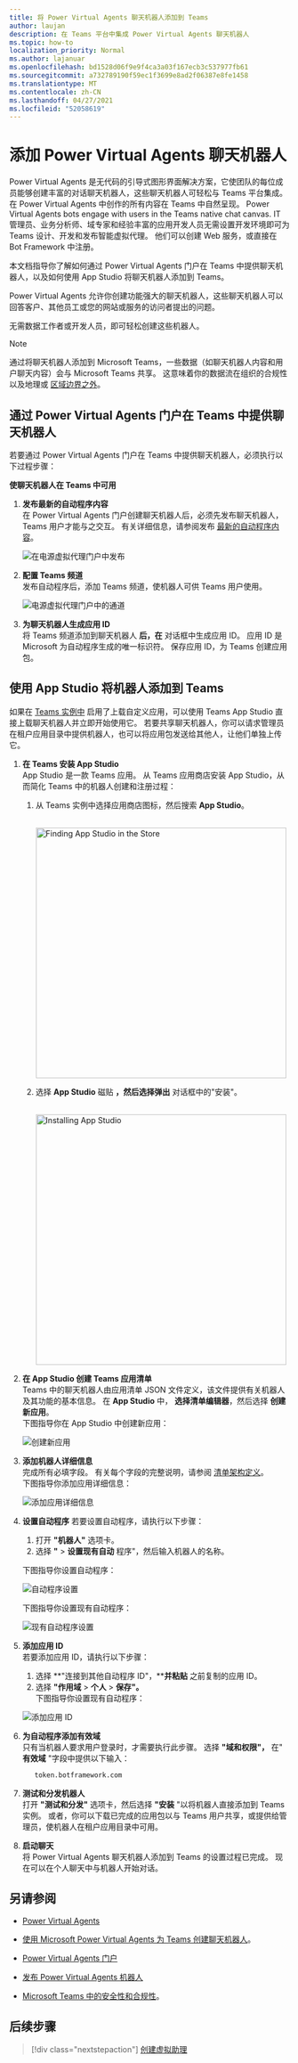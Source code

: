 ```yaml
---
title: 将 Power Virtual Agents 聊天机器人添加到 Teams
author: laujan
description: 在 Teams 平台中集成 Power Virtual Agents 聊天机器人
ms.topic: how-to
localization_priority: Normal
ms.author: lajanuar
ms.openlocfilehash: bd1528d06f9e9f4ca3a03f167ecb3c537977fb61
ms.sourcegitcommit: a732789190f59ec1f3699e8ad2f06387e8fe1458
ms.translationtype: MT
ms.contentlocale: zh-CN
ms.lasthandoff: 04/27/2021
ms.locfileid: "52058619"
---
```

# <a name="add-power-virtual-agents-chatbot"></a>添加 Power Virtual Agents 聊天机器人 

Power Virtual Agents 是无代码的引导式图形界面解决方案，它使团队的每位成员能够创建丰富的对话聊天机器人，这些聊天机器人可轻松与 Teams 平台集成。 在 Power Virtual Agents 中创作的所有内容在 Teams 中自然呈现。 Power Virtual Agents bots engage with users in the Teams native chat canvas. IT 管理员、业务分析师、域专家和经验丰富的应用开发人员无需设置开发环境即可为 Teams 设计、开发和发布智能虚拟代理。 他们可以创建 Web 服务，或直接在 Bot Framework 中注册。 

本文档指导你了解如何通过 Power Virtual Agents 门户在 Teams 中提供聊天机器人，以及如何使用 App Studio 将聊天机器人添加到 Teams。 

Power Virtual Agents 允许你创建功能强大的聊天机器人，这些聊天机器人可以回答客户、其他员工或您的网站或服务的访问者提出的问题。

无需数据工作者或开发人员，即可轻松创建这些机器人。

> [!NOTE]
> 通过将聊天机器人添加到 Microsoft Teams，一些数据（如聊天机器人内容和用户聊天内容）会与 Microsoft Teams 共享。 这意味着你的数据流在组织的合规性以及地理或 [区域边界之外](/power-virtual-agents/data-location)。 <br/>

## <a name="make-your-chatbot-available-in-teams-through-the-power-virtual-agents-portal"></a>通过 Power Virtual Agents 门户在 Teams 中提供聊天机器人

若要通过 Power Virtual Agents 门户在 Teams 中提供聊天机器人，必须执行以下过程步骤：

**使聊天机器人在 Teams 中可用**

1. **发布最新的自动程序内容**  
在 Power Virtual Agents 门户创建聊天机器人后，必须先发布聊天机器人，Teams 用户才能与之交互。 有关详细信息，请参阅发布 [最新的自动程序内容](/power-virtual-agents/publication-fundamentals-publish-channels#publish-the-latest-bot-content)。

   ![在电源虚拟代理门户中发布](../../assets/images/pva-publish.png)

1. **配置 Teams 频道**  
发布自动程序后，添加 Teams 频道，使机器人可供 Teams 用户使用。

   ![电源虚拟代理门户中的通道](../../assets/images/pva-channels.png)

1. **为聊天机器人生成应用 ID**  
将 Teams 频道添加到聊天机器人 **后，在** 对话框中生成应用 ID。 应用 ID 是 Microsoft 为自动程序生成的唯一标识符。 保存应用 ID，为 Teams 创建应用包。

## <a name="add-your-bot-to-teams-using-app-studio"></a>使用 App Studio 将机器人添加到 Teams

如果在 [Teams 实例中](/microsoftteams/admin-settings) 启用了上载自定义应用，可以使用 Teams App Studio 直接上载聊天机器人并立即开始使用它。 若要共享聊天机器人，你可以请求管理员在租户应用目录中提供机器人，也可以将应用包发送给其他人，让他们单独上传它。

1. **在 Teams 安装 App Studio**  
App Studio 是一款 Teams 应用。 从 Teams 应用商店安装 App Studio，从而简化 Teams 中的机器人创建和注册过程： 

   1. 从 Teams 实例中选择应用商店图标，然后搜索 **App Studio**。

      &emsp;&emsp; <img  width="450px" alt="Finding App Studio in the Store" src="../../assets/images/get-started/app-studio-store.png"/>   

   1. 选择 **App Studio** 磁贴 **，然后选择弹出** 对话框中的"安装"。

      &emsp;&emsp; <img  width="450px" alt="Installing App Studio" src="../../assets/images/get-started/app-studio-install.png"/>

1. **在 App Studio 创建 Teams 应用清单**  
Teams 中的聊天机器人由应用清单 JSON 文件定义，该文件提供有关机器人及其功能的基本信息。 在 **App Studio** 中， **选择清单编辑器**，然后选择 **创建新应用**。  
下图指导你在 App Studio 中创建新应用：  

   ![创建新应用](../../assets/images/get-started/create-new-app.png)

1. **添加机器人详细信息**  
完成所有必填字段。 有关每个字段的完整说明，请参阅 [清单架构定义](../../resources/schema/manifest-schema.md)。   
下图指导你添加应用详细信息：  

   ![添加应用详细信息](../../assets/images/get-started/add-app-details.png)

1. **设置自动程序** 若要设置自动程序，请执行以下步骤： 
     1. 打开 **"机器人"** 选项卡。 
     1. 选择 **"**  >  **设置现有自动** 程序"，然后输入机器人的名称。

   下图指导你设置自动程序：    

   ![自动程序设置](../../assets/images/get-started/bot-set-up.png) 

   下图指导你设置现有自动程序：      

   ![现有自动程序设置](../../assets/images/get-started/existing-bot-set-up.png)    
1. **添加应用 ID**  
若要添加应用 ID，请执行以下步骤：  
    1. 选择 **"连接到其他自动程序 ID"，****并粘贴** 之前复制的应用 ID。 
    1. 选择 **"作用域**  >  **个人**  >  **保存"。**      
下图指导你设置现有自动程序：    

   ![添加应用 ID](../../assets/images/get-started/add-app-id.png)

1. **为自动程序添加有效域**  
只有当机器人要求用户登录时，才需要执行此步骤。 选择 **"域和权限"，** 在" **有效域** "字段中提供以下输入：

    ```bash
       token.botframework.com
    ```

7.  **测试和分发机器人**  
打开 **"测试和分发"** 选项卡，然后选择 **"安装** "以将机器人直接添加到 Teams 实例。 或者，你可以下载已完成的应用包以与 Teams 用户共享，或提供给管理员，使机器人在租户应用目录中可用。

8. **启动聊天**   
将 Power Virtual Agents 聊天机器人添加到 Teams 的设置过程已完成。 现在可以在个人聊天中与机器人开始对话。

## <a name="see-also"></a>另请参阅

- [Power Virtual Agents](/power-virtual-agents/fundamentals-what-is-power-virtual-agents)  

- [使用 Microsoft Power Virtual Agents 为 Teams 创建聊天机器人](../bot-features.md#bots-and-the-microsoft-power-virtual-agents)。  

- [Power Virtual Agents 门户](https://powervirtualagents.microsoft.com)

- [发布 Power Virtual Agents 机器人](/power-virtual-agents/publication-fundamentals-publish-channels)

- [Microsoft Teams 中的安全性和合规性](/MicrosoftTeams/security-compliance-overview)。

## <a name="next-step"></a>后续步骤

> [!div class="nextstepaction"]
> [创建虚拟助理](~/samples/virtual-assistant.md)

